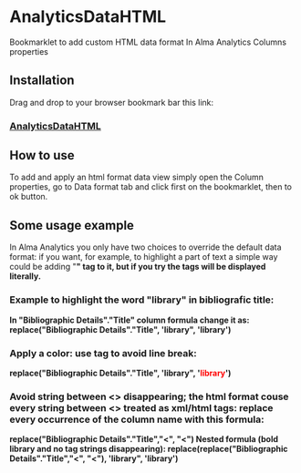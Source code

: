 # AnalyticsDataHTML
Bookmarklet to add custom HTML data format In Alma Analytics Columns properties

## Installation
Drag and drop to your browser bookmark bar this link:
### [AnalyticsDataHTML]()

## How to use
To add and apply an html format data view simply open the Column properties, go to Data format tab and click first on the bookmarklet, then to ok button.

## Some usage example
In Alma Analytics you only have two choices to override the default data format: if you want, for example, to highlight a part of text a simple way could be adding "<b>" tag to it, but if you try the tags will be displayed literally.
### Example to highlight the word "library" in bibliografic title:
  In "Bibliographic Details"."Title" column formula change it as:
  replace("Bibliographic Details"."Title", 'library", '<b>library</b>')
### Apply a color: use tag <span> to avoid line break:
  replace("Bibliographic Details"."Title", 'library", '<span style="color:red;">library</span>')
### Avoid string between <> disappearing; the html format couse every string between <> treated as xml/html tags: replace every occurrence of the column name with this formula:
  replace("Bibliographic Details"."Title","<", "&lt;")
Nested formula (bold library and no tag strings disappearing):
  replace(replace("Bibliographic Details"."Title","<", "&lt;"), 'library", '<b>library</b>')

    
